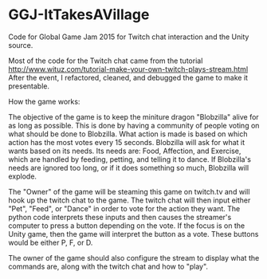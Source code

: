 # GGJ-ItTakesAVillage
Code for Global Game Jam 2015 for Twitch chat interaction and the Unity source.

Most of the code for the Twitch chat came from the tutorial http://www.wituz.com/tutorial-make-your-own-twitch-plays-stream.html
After the event, I refactored, cleaned, and debugged the game to make it presentable.

How the game works:

The objective of the game is to keep the miniture dragon "Blobzilla" alive for as long as possible. This is done by having a community of people voting on what should be done to Blobzilla. What action is made is based on which action has the most votes every 15 seconds. Blobzilla will ask for what it wants based on its needs. Its needs are: Food, Affection, and Exercise, which are handled by feeding, petting, and telling it to dance. If Blobzilla's needs are ignored too long, or if it does something so much, Blobzilla will explode. 

The "Owner" of the game will be steaming this game on twitch.tv and will hook up the twitch chat to the game. The twitch chat will then input either "Pet", "Feed", or "Dance" in order to vote for the action they want. The python code interprets these inputs and then causes the streamer's computer to press a button depending on the vote. If the focus is on the Unity game, then the game will interpret the button as a vote. These buttons would be either P, F, or D.

The owner of the game should also configure the stream to display what the commands are, along with the twitch chat and how to "play". 
